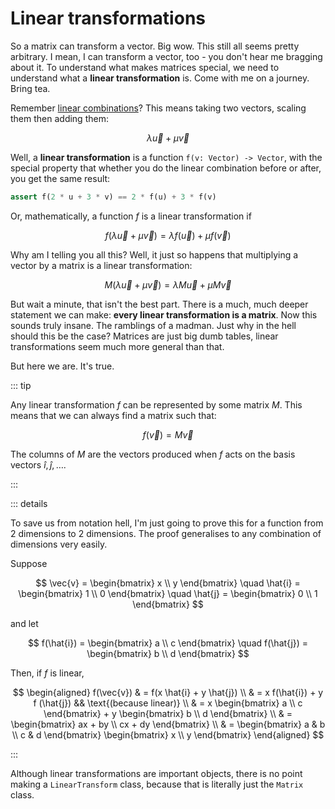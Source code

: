 # Linear transformations

So a matrix can transform a vector. Big wow. This still all seems pretty
arbitrary. I mean, I can transform a vector, too - you don't hear me bragging
about it. To understand what makes matrices special, we need to understand what
a **linear transformation** is. Come with me on a journey. Bring tea.

Remember [linear combinations](/learn/linear-algebra/linear-combinations)? This
means taking two vectors, scaling them then adding them:

$$
\lambda \vec{u} + \mu \vec{v}
$$

Well, a **linear transformation** is a function `f(v: Vector) -> Vector`, with
the special property that whether you do the linear combination before or after,
you get the same result:

```python
assert f(2 * u + 3 * v) == 2 * f(u) + 3 * f(v)
```

Or, mathematically, a function $f$ is a linear transformation if

$$
f(\lambda \vec{u} + \mu \vec{v}) = \lambda f(\vec{u}) + \mu f(\vec{v})
$$

Why am I telling you all this? Well, it just so happens that multiplying a
vector by a matrix is a linear transformation:

$$
M(\lambda \vec{u} + \mu \vec{v}) = \lambda M \vec{u} + \mu M \vec{v}
$$

But wait a minute, that isn't the best part. There is a much, much deeper
statement we can make: **every linear transformation is a matrix**. Now this
sounds truly insane. The ramblings of a madman. Just why in the hell should this
be the case? Matrices are just big dumb tables, linear transformations seem much
more general than that.

But here we are. It's true.

::: tip

Any linear transformation $f$ can be represented by some matrix $M$. This means
that we can always find a matrix such that:

$$
f(\vec{v}) = M\vec{v}
$$

The columns of $M$ are the vectors produced when $f$ acts on the basis vectors
$\hat{i}, \hat{j}, \ldots$.

:::

::: details

To save us from notation hell, I'm just going to prove this for a function from
$2$ dimensions to $2$ dimensions. The proof generalises to any combination of
dimensions very easily.

Suppose

$$
\vec{v} = \begin{bmatrix} x \\ y \end{bmatrix} \quad
\hat{i} = \begin{bmatrix} 1 \\ 0 \end{bmatrix} \quad
\hat{j} = \begin{bmatrix} 0 \\ 1 \end{bmatrix}
$$

and let

$$
f(\hat{i}) = \begin{bmatrix} a \\ c \end{bmatrix} \quad f(\hat{j}) = \begin{bmatrix} b \\ d \end{bmatrix}
$$

Then, if $f$ is linear,

$$
\begin{aligned}
f(\vec{v})
& = f(x \hat{i} + y \hat{j}) \\
& = x f(\hat{i}) + y f (\hat{j}) && \text{(because linear)} \\
& = x \begin{bmatrix} a \\ c \end{bmatrix} + y \begin{bmatrix} b \\ d \end{bmatrix} \\
& = \begin{bmatrix} ax + by \\ cx + dy \end{bmatrix} \\
& = \begin{bmatrix} a & b \\ c & d \end{bmatrix} \begin{bmatrix} x \\ y \end{bmatrix}
\end{aligned}
$$

:::

Although linear transformations are important objects, there is no point making
a `LinearTransform` class, because that is literally just the `Matrix` class.
